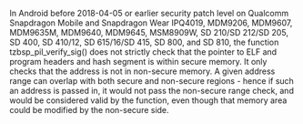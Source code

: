 In Android before 2018-04-05 or earlier security patch level on Qualcomm Snapdragon Mobile and Snapdragon Wear IPQ4019, MDM9206, MDM9607, MDM9635M, MDM9640, MDM9645, MSM8909W, SD 210/SD 212/SD 205, SD 400, SD 410/12, SD 615/16/SD 415, SD 800, and SD 810, the function tzbsp_pil_verify_sig() does not strictly check that the pointer to ELF and program headers and hash segment is within secure memory. It only checks that the address is not in non-secure memory. A given address range can overlap with both secure and non-secure regions - hence if such an address is passed in, it would not pass the non-secure range check, and would be considered valid by the function, even though that memory area could be modified by the non-secure side.